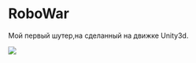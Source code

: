 # RoboWar
Мой первый шутер,на сделанный на движке Unity3d.

<img src="https://github.com/lif0/RoboWar.Unity3d/blob/master/Screenshot/1.png"></img>
